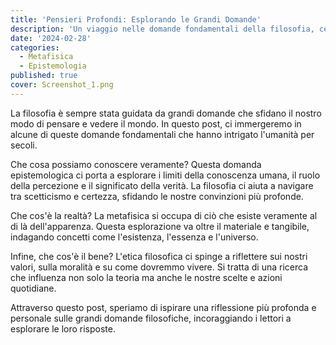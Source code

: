 ```yaml
---
title: 'Pensieri Profondi: Esplorando le Grandi Domande'
description: 'Un viaggio nelle domande fondamentali della filosofia, cercando risposte e nuove prospettive su temi eterni.'
date: '2024-02-28'
categories:
  - Metafisica
  - Epistemologia
published: true
cover: Screenshot_1.png
---
```


La filosofia è sempre stata guidata da grandi domande che sfidano il nostro modo di pensare e vedere il mondo. In questo post, ci immergeremo in alcune di queste domande fondamentali che hanno intrigato l'umanità per secoli.

Che cosa possiamo conoscere veramente? Questa domanda epistemologica ci porta a esplorare i limiti della conoscenza umana, il ruolo della percezione e il significato della verità. La filosofia ci aiuta a navigare tra scetticismo e certezza, sfidando le nostre convinzioni più profonde.

Che cos'è la realtà? La metafisica si occupa di ciò che esiste veramente al di là dell'apparenza. Questa esplorazione va oltre il materiale e tangibile, indagando concetti come l'esistenza, l'essenza e l'universo.

Infine, che cos'è il bene? L'etica filosofica ci spinge a riflettere sui nostri valori, sulla moralità e su come dovremmo vivere. Si tratta di una ricerca che influenza non solo la teoria ma anche le nostre scelte e azioni quotidiane.

Attraverso questo post, speriamo di ispirare una riflessione più profonda e personale sulle grandi domande filosofiche, incoraggiando i lettori a esplorare le loro risposte.
